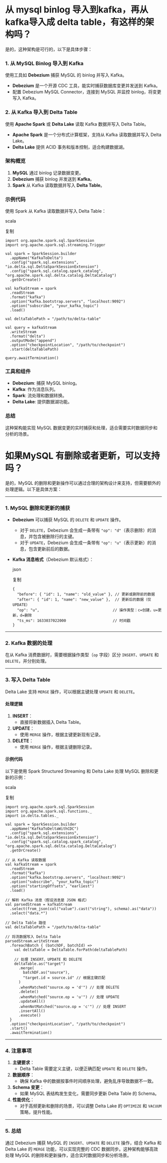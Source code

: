 # 从 mysql binlog 导入到kafka，再从kafka导入成 delta table，有这样的架构吗？



是的，这种架构是可行的，以下是具体步骤：

### 1. 从 MySQL Binlog 导入到 Kafka

使用工具如 **Debezium** 捕获 MySQL 的 binlog 并写入 Kafka。

- **Debezium** 是一个开源 CDC 工具，能实时捕获数据库变更并发送到 Kafka。
- 配置 Debezium MySQL Connector，连接到 MySQL 并监控 binlog，将变更写入 Kafka。

### 2. 从 Kafka 导入到 Delta Table

使用 **Apache Spark** 或 **Delta Lake** 读取 Kafka 数据并写入 Delta Table。

- **Apache Spark** 是一个分布式计算框架，支持从 Kafka 读取数据并写入 Delta Lake。
- **Delta Lake** 提供 ACID 事务和版本控制，适合构建数据湖。

### 架构概览

1. **MySQL** 通过 binlog 记录数据变更。
2. **Debezium** 捕获 binlog 并发送到 **Kafka**。
3. **Spark** 从 Kafka 读取数据并写入 **Delta Table**。

### 示例代码

使用 Spark 从 Kafka 读取数据并写入 Delta Table：

scala

复制

```
import org.apache.spark.sql.SparkSession
import org.apache.spark.sql.streaming.Trigger

val spark = SparkSession.builder
  .appName("KafkaToDelta")
  .config("spark.sql.extensions", "io.delta.sql.DeltaSparkSessionExtension")
  .config("spark.sql.catalog.spark_catalog", "org.apache.spark.sql.delta.catalog.DeltaCatalog")
  .getOrCreate()

val kafkaStream = spark
  .readStream
  .format("kafka")
  .option("kafka.bootstrap.servers", "localhost:9092")
  .option("subscribe", "your_kafka_topic")
  .load()

val deltaTablePath = "/path/to/delta-table"

val query = kafkaStream
  .writeStream
  .format("delta")
  .outputMode("append")
  .option("checkpointLocation", "/path/to/checkpoint")
  .start(deltaTablePath)

query.awaitTermination()
```

### 工具和组件

- **Debezium**: 捕获 MySQL binlog。
- **Kafka**: 作为消息队列。
- **Spark**: 流处理和数据转换。
- **Delta Lake**: 提供数据湖功能。

### 总结

这种架构能实现 MySQL 数据变更的实时捕获和处理，适合需要实时数据同步和分析的场景。









# 如果MySQL 有删除或者更新，可以支持吗？







是的，MySQL 的删除和更新操作可以通过合理的架构设计来支持，但需要额外的处理逻辑。以下是具体方案：

------

### 1. **MySQL 删除和更新的捕获**

- **Debezium** 可以捕获 MySQL 的 `DELETE` 和 `UPDATE` 操作。

  - 对于 `DELETE`，Debezium 会生成一条带有 `"op": "d"`（表示删除）的消息，并包含被删除行的主键。
  - 对于 `UPDATE`，Debezium 会生成一条带有 `"op": "u"`（表示更新）的消息，包含更新前后的数据。

- **Kafka 消息格式**（Debezium 默认格式）：

  json

  复制

  ```
  {
    "before": { "id": 1, "name": "old_value" }, // 更新或删除前的数据
    "after": { "id": 1, "name": "new_value" },  // 更新后的数据（仅 UPDATE）
    "op": "u",                                 // 操作类型：c=创建，u=更新，d=删除
    "ts_ms": 1633037022000                     // 时间戳
  }
  ```

------

### 2. **Kafka 数据的处理**

在从 Kafka 消费数据时，需要根据操作类型（`op` 字段）区分 `INSERT`、`UPDATE` 和 `DELETE`，并分别处理。

------

### 3. **写入 Delta Table**

Delta Lake 支持 `MERGE` 操作，可以根据主键处理 `UPDATE` 和 `DELETE`。

#### **处理逻辑**

1. **INSERT**：
   - 直接将新数据插入 Delta Table。
2. **UPDATE**：
   - 使用 `MERGE` 操作，根据主键更新现有记录。
3. **DELETE**：
   - 使用 `MERGE` 操作，根据主键删除记录。

#### **示例代码**

以下是使用 Spark Structured Streaming 和 Delta Lake 处理 MySQL 删除和更新的示例：

scala

复制

```
import org.apache.spark.sql.SparkSession
import org.apache.spark.sql.functions._
import io.delta.tables._

val spark = SparkSession.builder
  .appName("KafkaToDeltaWithCDC")
  .config("spark.sql.extensions", "io.delta.sql.DeltaSparkSessionExtension")
  .config("spark.sql.catalog.spark_catalog", "org.apache.spark.sql.delta.catalog.DeltaCatalog")
  .getOrCreate()

// 从 Kafka 读取数据
val kafkaStream = spark
  .readStream
  .format("kafka")
  .option("kafka.bootstrap.servers", "localhost:9092")
  .option("subscribe", "your_kafka_topic")
  .option("startingOffsets", "earliest")
  .load()

// 解析 Kafka 消息（假设消息是 JSON 格式）
val parsedStream = kafkaStream
  .select(from_json(col("value").cast("string"), schema).as("data"))
  .select("data.*")

// Delta Table 路径
val deltaTablePath = "/path/to/delta-table"

// 将流数据写入 Delta Table
parsedStream.writeStream
  .foreachBatch { (batchDF, batchId) =>
    val deltaTable = DeltaTable.forPath(deltaTablePath)

    // 处理 INSERT、UPDATE 和 DELETE
    deltaTable.as("target")
      .merge(
        batchDF.as("source"),
        "target.id = source.id" // 根据主键匹配
      )
      .whenMatched("source.op = 'd'") // 处理 DELETE
      .delete()
      .whenMatched("source.op = 'u'") // 处理 UPDATE
      .updateAll()
      .whenNotMatched("source.op = 'c'") // 处理 INSERT
      .insertAll()
      .execute()
  }
  .option("checkpointLocation", "/path/to/checkpoint")
  .start()
  .awaitTermination()
```

------

### 4. **注意事项**

1. **主键要求**：
   - Delta Table 需要定义主键，以便正确匹配 `UPDATE` 和 `DELETE` 操作。
2. **数据顺序**：
   - 确保 Kafka 中的数据按事件时间顺序处理，避免乱序导致数据不一致。
3. **Schema 变更**：
   - 如果 MySQL 表结构发生变化，需要同步更新 Delta Table 的 Schema。
4. **性能优化**：
   - 对于高频更新和删除的场景，可以调整 Delta Lake 的 `OPTIMIZE` 和 `VACUUM` 策略，提升性能。

------

### 5. **总结**

通过 Debezium 捕获 MySQL 的 `INSERT`、`UPDATE` 和 `DELETE` 操作，结合 Kafka 和 Delta Lake 的 `MERGE` 功能，可以实现完整的 CDC 数据同步。这种架构能够高效处理 MySQL 的删除和更新操作，适合实时数据同步和分析场景。